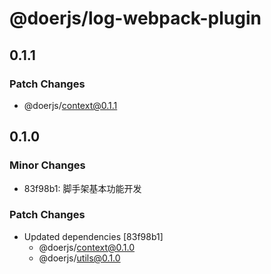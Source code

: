 # @doerjs/log-webpack-plugin

## 0.1.1

### Patch Changes

- @doerjs/context@0.1.1

## 0.1.0

### Minor Changes

- 83f98b1: 脚手架基本功能开发

### Patch Changes

- Updated dependencies [83f98b1]
  - @doerjs/context@0.1.0
  - @doerjs/utils@0.1.0
